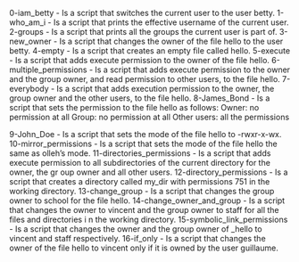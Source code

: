 0-iam_betty - Is a script that switches the current user to the user betty.
1-who_am_i - Is a script that prints the effective username of the current user.
2-groups - Is a script that prints all the groups the current user is part of.
3-new_owner - Is a script that changes the owner of the file hello to the user betty.
4-empty - Is a script that creates an empty file called hello.
5-execute - Is a script that adds execute permission to the owner of the file hello.
6-multiple_permissions - Is a script that adds execute permission to the owner and the group owner, and read permission to other users, to the file hello.
7-everybody - Is a script that adds execution permission to the owner, the group owner and the other users, to the file hello.
8-James_Bond - Is a script that sets the permission to the file hello as follows:
	       Owner: no permission at all
	       Group: no permission at all
	       Other users: all the permissions

9-John_Doe - Is a script that sets the mode of the file hello to -rwxr-x-wx.
10-mirror_permissions - Is a script that sets the mode of the file hello the same as olleh’s mode.
11-directories_permissions - Is a script that adds execute permission to all subdirectories of the current directory for the owner, the gr			       oup owner and all other users.
12-directory_permissions - Is a script that creates a directory called my_dir with permissions 751 in the working directory.
13-change_group - Is a script that changes the group owner to school for the file hello.
14-change_owner_and_group - Is a script that changes the owner to vincent and the group owner to staff for all the files and directories i			      n the working directory.
15-symbolic_link_permissions - Is a script that changes the owner and the group owner of _hello to vincent and staff respectively.
16-if_only - Is a script that changes the owner of the file hello to vincent only if it is owned by the user guillaume.